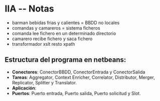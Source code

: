 # IIA -- Notas

* barman bebidas frias y calientes = BBDD no locales
* comandas y camareros = sistema ficheros
* comanda lee fichero en un determinado directorio
* camarero recibe fichero y saca fichero
* transformador xslt resto xpath

## Estructura del programa en netbeans: 

* **Conectores**: ConectorBBDD, ConectorEntrada y ConectorSalida 
* **Tareas**: Aggregator, Context Enricher, Correlator, Distributor, Merger, Replicator, Splitter y Translator.
* **Aplicación**: 
* **Puertos**: Puerto entrada, Puerto salida, Puerto solicitud y Slot.

